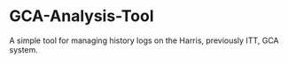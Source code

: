 # GCA-Analysis-Tool
A simple tool for managing history logs on the Harris, previously ITT, GCA  system.

